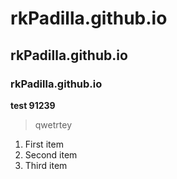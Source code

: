 # rkPadilla.github.io
## rkPadilla.github.io
### rkPadilla.github.io
**test 91239**
> qwetrtey
1. First item
2. Second item
3. Third item
